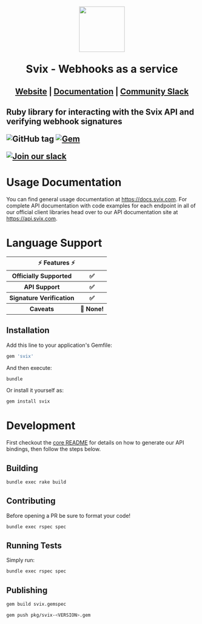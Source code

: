 <h1 align="center">
    <a style="text-decoration: none" href="https://www.svix.com">
      <img width="120" src="https://avatars.githubusercontent.com/u/80175132?s=200&v=4" />
      <p align="center">Svix - Webhooks as a service</p>
    </a>
</h1>
<h2 align="center">
  <a href="https://svix.com">Website</a> | <a href="https://docs.svix.com">Documentation</a> | <a href="https://svix.com/slack">Community Slack</a>
<h2>

Ruby library for interacting with the Svix API and verifying webhook signatures

![GitHub tag](https://img.shields.io/github/tag/svix/svix-webhooks.svg)
[![Gem](https://img.shields.io/gem/v/svix)](https://rubygems.org/gems/svix)


[![Join our slack](https://img.shields.io/badge/Slack-join%20the%20community-blue?logo=slack&style=social)](https://www.svix.com/slack/)

# Usage Documentation

You can find general usage documentation at <https://docs.svix.com>.  For complete API documentation with code examples for each endpoint in all of our official client libraries head over to our API documentation site at <https://api.svix.com>.

# Language Support

<table style="table-layout:fixed; white-space: nowrap;">
  <th colspan="2">⚡️ Features ⚡️</th>
  <tr>
    <th>Officially Supported</th>
    <th>✅</th>
  </tr>
  <tr>
    <th>API Support</th>
    <th>✅</th>
  </tr>
  <tr>
    <th>Signature Verification</th>
    <th>✅</th>
  </tr>
  <tr>
    <th>Caveats</th>
    <th>🚀 None!</th>
  </tr>
</table>

## Installation

Add this line to your application's Gemfile:

```ruby
gem 'svix'
```

And then execute:

```sh
bundle
```

Or install it yourself as:

```sh
gem install svix
```

# Development

First checkout the [core README](../README.md#development) for details on how to generate our API bindings, then follow the steps below.

## Building

```sh
bundle exec rake build
```

## Contributing

Before opening a PR be sure to format your code!

```sh
bundle exec rspec spec
```

## Running Tests

Simply run:

```sh
bundle exec rspec spec
```

## Publishing

```sh
gem build svix.gemspec

gem push pkg/svix-<VERSION>.gem
```
